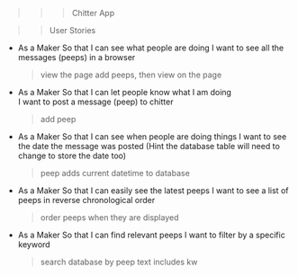 >>> Chitter App

>> User Stories

- As a Maker
  So that I can see what people are doing
  I want to see all the messages (peeps)
  in a browser
  > view the page
  > add peeps, then view on the page

- As a Maker
  So that I can let people know what I am doing  
  I want to post a message (peep) to chitter
  > add peep

- As a Maker
  So that I can see when people are doing things
  I want to see the date the message was posted
  (Hint the database table will need to change to store the date too)
  > peep adds current datetime to database

- As a Maker
  So that I can easily see the latest peeps
  I want to see a list of peeps in reverse chronological order
  > order peeps when they are displayed

- As a Maker
  So that I can find relevant peeps
  I want to filter by a specific keyword
  > search database by peep text includes kw